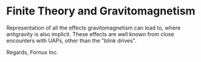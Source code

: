 # Finite Theory and Gravitomagnetism

Representation of all the effects gravitomagnetism can lead to, where antigravity is also implicit. These effects are well known from close encounters with UAPs, other than the "blink drives".


Regards,
Fornux Inc.


